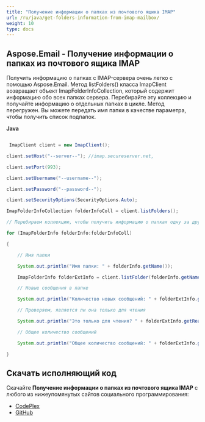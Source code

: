 ```yaml
---
title: "Получение информации о папках из почтового ящика IMAP"
url: /ru/java/get-folders-information-from-imap-mailbox/
weight: 10
type: docs
---
```


## **Aspose.Email - Получение информации о папках из почтового ящика IMAP**
Получить информацию о папках с IMAP-сервера очень легко с помощью Aspose.Email. Метод listFolders() класса ImapClient возвращает объект ImapFolderInfoCollection, который содержит информацию обо всех папках сервера. Перебирайте эту коллекцию и получайте информацию о отдельных папках в цикле. Метод перегружен. Вы можете передать имя папки в качестве параметра, чтобы получить список подпапок.

**Java**

``` java

 ImapClient client = new ImapClient();

client.setHost("--server--"); //imap.secureserver.net,

client.setPort(993);

client.setUsername("--username--");

client.setPassword("--password--");

client.setSecurityOptions(SecurityOptions.Auto);

ImapFolderInfoCollection folderInfoColl = client.listFolders();

// Перебираем коллекцию, чтобы получить информацию о папках одну за другой

for (ImapFolderInfo folderInfo:folderInfoColl)

{

	// Имя папки

	System.out.println("Имя папки: " + folderInfo.getName());

	ImapFolderInfo folderExtInfo = client.listFolder(folderInfo.getName());

	// Новые сообщения в папке

	System.out.println("Количество новых сообщений: " + folderExtInfo.getNewMessageCount());

	// Проверяем, является ли она только для чтения

	System.out.println("Это только для чтения? " + folderExtInfo.getReadOnly());

	// Общее количество сообщений

	System.out.println("Общее количество сообщений: " + folderExtInfo.getTotalMessageCount());

}

```
## **Скачать исполняющий код**
Скачайте **Получение информации о папках из почтового ящика IMAP** с любого из нижеупомянутых сайтов социального программирования:

- [CodePlex](https://archive.codeplex.com/?p=asposeapachepoi)
- [GitHub](https://github.com/aspose-email/Aspose.Email-for-Java/releases)
